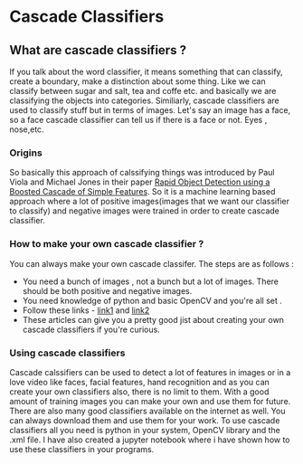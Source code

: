 # Cascade Classifiers
## What are cascade classifiers ?

If you talk about the word classifier, it means something that can classify, create a boundary, make a distinction about some thing. Like we can classify between sugar and salt, tea and coffe etc. and basically we are classifying the objects into categories.
Similiarly, cascade classifiers are used to classify stuff but in terms of images. Let's say an image has a face, so a face cascade classifier can tell us if there is a face or not. Eyes , nose,etc.
### Origins
So basically this approach of calssifying things was introduced by  Paul Viola and Michael Jones in their paper [Rapid Object Detection using a Boosted Cascade of Simple Features](https://www.researchgate.net/publication/3940582_Rapid_Object_Detection_using_a_Boosted_Cascade_of_Simple_Features).
So it is a machine learning based approach where a lot of positive images(images that we want our classifier to classify) and negative images were trained in order to create cascade classifier.
### How to make your own cascade classifier ?
You can always make your own cascade classifer. The steps are as follows :
* You need a bunch of images , not a bunch but a lot of images. There should be both positive and negative images.
* You need knowledge of python and basic OpenCV and you're all set .
* Follow these links - [link1](https://pythonprogramming.net/haar-cascade-object-detection-python-opencv-tutorial/) and [link2](https://medium.com/@dikshitkathuria1803/training-your-own-cascade-classifier-detector-opencv-9ea6055242c2)
* These articles can give you a pretty good jist about creating your own cascade classifiers if you're curious. 
### Using cascade classifiers
Cascade calssifiers can be used to detect a lot of features in images or in a love video like faces, facial features, hand recognition and as you can create your own classifiers also, there is no limit to them. With a good amount of training images you can make your own and use them for future.
There are also many good classifiers available on the internet as well. You can always download them and use them for your work. 
To use cascade classifiers all you need is python in your system, OpenCV library and the .xml file. I have also created a jupyter notebook where i have shown how to use these classifiers in your programs.
